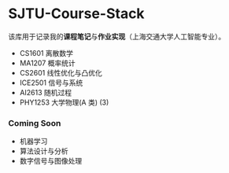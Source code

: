 # SJTU-Course-Stack
该库用于记录我的**课程笔记**与**作业实现**（上海交通大学人工智能专业）。

- CS1601 离散数学
- MA1207 概率统计
- CS2601 线性优化与凸优化
- ICE2501 信号与系统
- AI2613 随机过程
- PHY1253 大学物理(A 类) (3)

### Coming Soon

- 机器学习
- 算法设计与分析
- 数字信号与图像处理
